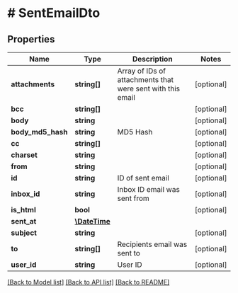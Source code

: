 # # SentEmailDto

## Properties

Name | Type | Description | Notes
------------ | ------------- | ------------- | -------------
**attachments** | **string[]** | Array of IDs of attachments that were sent with this email | [optional] 
**bcc** | **string[]** |  | [optional] 
**body** | **string** |  | [optional] 
**body_md5_hash** | **string** | MD5 Hash | [optional] 
**cc** | **string[]** |  | [optional] 
**charset** | **string** |  | [optional] 
**from** | **string** |  | [optional] 
**id** | **string** | ID of sent email | [optional] 
**inbox_id** | **string** | Inbox ID email was sent from | [optional] 
**is_html** | **bool** |  | [optional] 
**sent_at** | [**\DateTime**](\DateTime.md) |  | 
**subject** | **string** |  | [optional] 
**to** | **string[]** | Recipients email was sent to | [optional] 
**user_id** | **string** | User ID | [optional] 

[[Back to Model list]](../../README.md#documentation-for-models) [[Back to API list]](../../README.md#documentation-for-api-endpoints) [[Back to README]](../../README.md)


